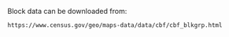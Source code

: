 
Block data can be downloaded from:

	https://www.census.gov/geo/maps-data/data/cbf/cbf_blkgrp.html

